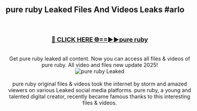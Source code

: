 ## pure ruby Leaked Files And Videos Leaks #arlo
<br>
<div align="center">
<h3><a href="https://watchclip.my.id/pure ruby" rel="nofollow">🔴 CLICK HERE 🌐==►►pure ruby</a></h3>
<br>
Get pure ruby leaked all content. Now you can access all files & videos of pure ruby. All video and files new update 2025!
<br>
<a href="https://watchclip.my.id/pure ruby" rel="nofollow" data-target="animated-image.originalLink"><img src="https://i.ibb.co.com/WyWwxjT/player-gif2.gif" alt="pure ruby Leaked" style="max-width: 100%; display: inline-block;" data-target="animated-image.originalImage"></a>
<br><br>
pure ruby original files & videos took the internet by storm and amazed viewers on various Leaked social media platforms. pure ruby, a young and talented digital creator, recently became famous thanks to this interesting files & videos.
</div>
<br>